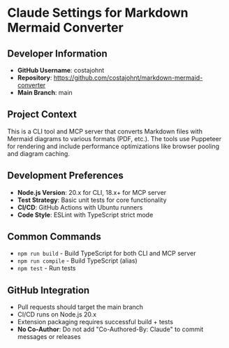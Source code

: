 # Claude Settings for Markdown Mermaid Converter

## Developer Information
- **GitHub Username**: costajohnt
- **Repository**: https://github.com/costajohnt/markdown-mermaid-converter
- **Main Branch**: main

## Project Context
This is a CLI tool and MCP server that converts Markdown files with Mermaid diagrams to various formats (PDF, etc.). The tools use Puppeteer for rendering and include performance optimizations like browser pooling and diagram caching.

## Development Preferences
- **Node.js Version**: 20.x for CLI, 18.x+ for MCP server
- **Test Strategy**: Basic unit tests for core functionality
- **CI/CD**: GitHub Actions with Ubuntu runners
- **Code Style**: ESLint with TypeScript strict mode

## Common Commands
- `npm run build` - Build TypeScript for both CLI and MCP server
- `npm run compile` - Build TypeScript (alias)
- `npm test` - Run tests

## GitHub Integration
- Pull requests should target the main branch
- CI/CD runs on Node.js 20.x
- Extension packaging requires successful build + tests
- **No Co-Author**: Do not add "Co-Authored-By: Claude" to commit messages or releases